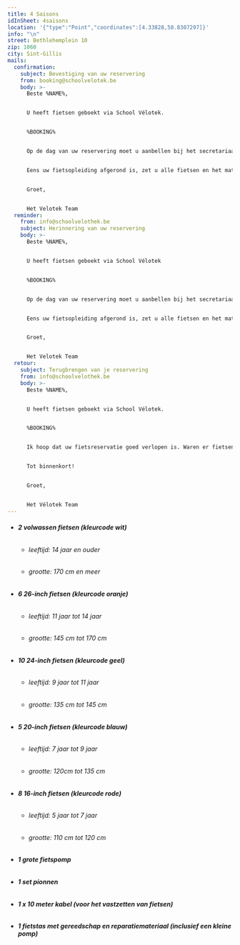 ```yaml
---
title: 4 Saisons
idInSheet: 4saisons
location: '{"type":"Point","coordinates":[4.33828,50.8307297]}'
info: "\n"
street: Bethlehemplein 10
zip: 1060
city: Sint-Gillis
mails:
  confirmation:
    subject: Bevestiging van uw reservering
    from: booking@schoolvelotek.be
    body: >-
      Beste %NAME%,


      U heeft fietsen geboekt via School Vélotek.


      %BOOKING%


      Op de dag van uw reservering moet u aanbellen bij het secretariaat van de school 4 Saisons (Betlehemplein 10, 1060 St Gillis). Vermeld uw identiteit en het feit dat u voor de Vélotheek komt. De sleutels van de Vélotek bevinden zich in een sleutelkastje aan uw linkerkant. De code van het sleutelkastje wordt u doorgestuurd in de herinneringsmail die u twee dagen voor uw reservering ontvangt. Eens u de sleutels heeft, verlaat u de school en gaat iets verderop tot de Denemarkenstraat. De deur van de Vélotek bevindt zich in de Denemarkenstraat, twee deuren verder vanbij de ingang de schoolpoort. Daarboven staat "Cité des jeunes". De fietsen worden gestald in een lokaal aan de linkerkant, zo'n 20 meter verderop in de gang. Een bordje "Vélotek" op de deur geeft aan dat u zich op de juiste plaats bevindt. De lichtschakelaar voor de kamer bevindt zich links 2 m na de deur. Vergeet niet om zowel het licht van het lokaal uit te schakelen als de straatdeur op slot te doen. 


      Eens uw fietsopleiding afgerond is, zet u alle fietsen en het materiaal weer op zijn plaats. Vergeet niet om na gebruik de lichten uit te doen en de deuren goed op slot te doen. Nadien belt u opnieuw aan bij het secretariaat van de school 4 saisons om de sleutels terug te plaatsen in het sleutelkastje. Vergeet de code niet te versleutelen na het terugplaatsen van de sleutels. 


      Groet,


      Het Velotek Team
  reminder:
    from: info@schoolvelothek.be
    subject: Herinnering van uw reservering
    body: >-
      Beste %NAME%,


      U heeft fietsen geboekt via School Vélotek


      %BOOKING%


      Op de dag van uw reservering moet u aanbellen bij het secretariaat van de school 4 Saisons (Betlehemplein 10, 1060 St Gillis). Vermeld uw identiteit en het feit dat u voor de Vélotheek komt. De sleutels van de Vélotek bevinden zich in een sleutelkastje aan uw linkerkant. De code van het sleutelkastje is 4682. Eens u de sleutels heeft, verlaat u de school en gaat iets verderop tot de Denemarkenstraat. De deur van de Vélotek bevindt zich in de Denemarkenstraat, twee deuren verder vanbij de ingang de schoolpoort. Daarboven staat "Cité des jeunes". De fietsen worden gestald in een lokaal aan de linkerkant, zo'n 20 meter verderop in de gang. Een bordje "Vélotek" op de deur geeft aan dat u zich op de juiste plaats bevindt. De lichtschakelaar voor de kamer bevindt zich links 2 m na de deur. Vergeet niet om zowel het licht van het lokaal uit te schakelen als de straatdeur op slot te doen. 


      Eens uw fietsopleiding afgerond is, zet u alle fietsen en het materiaal weer op zijn plaats. Vergeet niet om na gebruik de lichten uit te doen en de deuren goed op slot te doen. Nadien belt u opnieuw aan bij het secretariaat van de school 4 saisons om de sleutels terug te plaatsen in het sleutelkastje. Vergeet de code niet te versleutelen na het terugplaatsen van de sleutels. 


      Groet,


      Het Velotek Team
  retour:
    subject: Terugbrengen van je reservering
    from: info@schoolvelothek.be
    body: >-
      Beste %NAME%,


      U heeft fietsen geboekt via School Vélotek.


      %BOOKING%


      Ik hoop dat uw fietsreservatie goed verlopen is. Waren er fietsen die defect waren? Indien dit het geval is, wil u dat ons dat melden in een antwoord op deze mail met het nummer van de fiets en wat er stuk aan was? Zo kunnen wij de fietsen zo snel mogelijk herstellen.


      Tot binnenkort!


      Groet,


      Het Vélotek Team
---
```

* ###### **2 volwassen fietsen (kleurcode wit)**

  * ###### leeftijd: 14 jaar en ouder
  * ###### grootte: 170 cm en meer
* ###### **6 26-inch fietsen (kleurcode oranje)**

  * ###### leeftijd: 11 jaar tot 14 jaar
  * ###### grootte: 145 cm tot 170 cm
* ###### **10 24-inch fietsen (kleurcode geel)**

  * ###### leeftijd: 9 jaar tot 11 jaar
  * ###### grootte: 135 cm tot 145 cm
* ###### **5 20-inch fietsen (kleurcode blauw)**

  * ###### leeftijd: 7 jaar tot 9 jaar
  * ###### grootte: 120cm tot 135 cm
* ###### **8 16-inch fietsen (kleurcode rode)**

  * ###### leeftijd: 5 jaar tot 7 jaar
  * ###### grootte: 110 cm tot 120 cm
* ###### **1 grote fietspomp**
* ###### **1 set pionnen**
* ###### **1 x 10 meter kabel (voor het vastzetten van fietsen)**
* ###### **1 fietstas met gereedschap en reparatiemateriaal (inclusief een kleine pomp)**